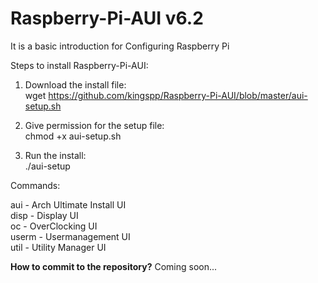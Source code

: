 Raspberry-Pi-AUI v6.2
============

It is a basic introduction for Configuring Raspberry Pi

Steps to install Raspberry-Pi-AUI:

1. Download the install file: <br>
wget https://github.com/kingspp/Raspberry-Pi-AUI/blob/master/aui-setup.sh

2. Give permission for the setup file: <br>
chmod +x aui-setup.sh

3. Run the install: <br>
./aui-setup

Commands:

aui   - Arch Ultimate Install UI <br>
disp  - Display UI <br>
oc    - OverClocking UI <br>
userm - Usermanagement UI <br> 
util  - Utility Manager UI <br>

**How to commit to the repository?**
Coming soon...
